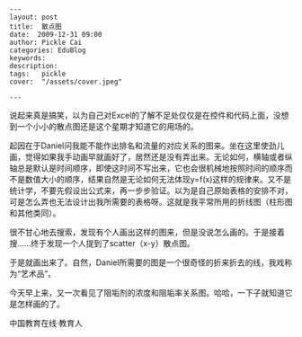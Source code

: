 
    ---
    layout: post  
    title:  散点图  
    date:  2009-12-31 09:00  
    author: Pickle Cai  
    categories: EduBlog  
    keywords: 
    description:   
    tags:	pickle   
    cover:  "/assets/cover.jpeg"  

    ---  
    
说起来真是搞笑，以为自己对Excel的了解不足处仅仅是在控件和代码上面，没想到一个小小的散点图还是这个星期才知道它的用场的。



起因在于Daniel问我能不能作出排名和流量的对应关系的图来。坐在这里使劲儿画，觉得如果我手动画早就画好了，居然还是没有弄出来。无论如何，横轴或者纵轴总是默认是时间顺序，即使这时间不写出来，它也会很机械地按照时间的顺序而不是数值大小的顺序，结果自然是无论如何无法体现y=f(x)这样的规律来。又不是统计学，不要先假设出公式来，再一步步验证。以为是自己原始表格的安排不对，可是怎么弄也无法设计出我所需要的表格呀。这就是我平常所用的折线图（柱形图和其他类同）。



很不甘心地去搜索，发现有个人画出这样的图来，但是没说怎么画的。于是接着搜……终于发现一个人提到了scatter（x-y）散点图。



于是就画出来了。自然，Daniel所需要的图是一个很奇怪的折来折去的线，我戏称为“艺术品”。



今天早上来，又一次看见了阻垢剂的浓度和阻垢率关系图。哈哈，一下子就知道它是怎样画的了。



		    
 中国教育在线·教育人

